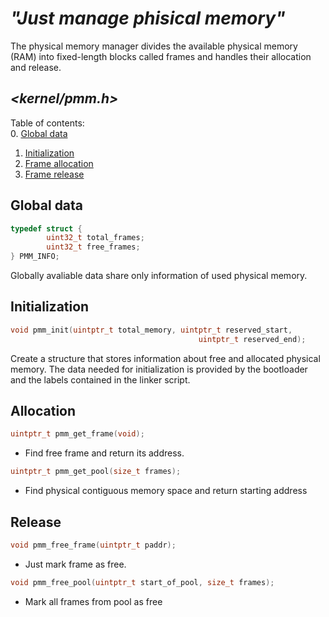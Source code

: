 # *"Just manage phisical memory"*
The physical memory manager divides the available physical memory (RAM) into fixed-length blocks called frames and handles their allocation and release.   

## _<kernel/pmm.h>_
Table of contents:    
0. [Global data](#global-data)   
1. [Initialization](#initialization)   
2. [Frame allocation](#allocation)   
3. [Frame release](#release)   


## **Global data**
```c
typedef struct {
        uint32_t total_frames;
        uint32_t free_frames;
} PMM_INFO;
```
Globally avaliable data share only information of used physical memory.   

## **Initialization**
```c
void pmm_init(uintptr_t total_memory, uintptr_t reserved_start, 
                                          uintptr_t reserved_end);
```
Create a structure that stores information about free and allocated physical memory. The data needed for initialization is provided by the bootloader and the labels contained in the linker script.   

## **Allocation**
```c
uintptr_t pmm_get_frame(void);
```
* Find free frame and return its address.   

```c
uintptr_t pmm_get_pool(size_t frames);
```
* Find physical contiguous memory space and return starting address

## **Release**
```c
void pmm_free_frame(uintptr_t paddr);
```
* Just mark frame as free.   

```c
void pmm_free_pool(uintptr_t start_of_pool, size_t frames);
```
* Mark all frames from pool as free
